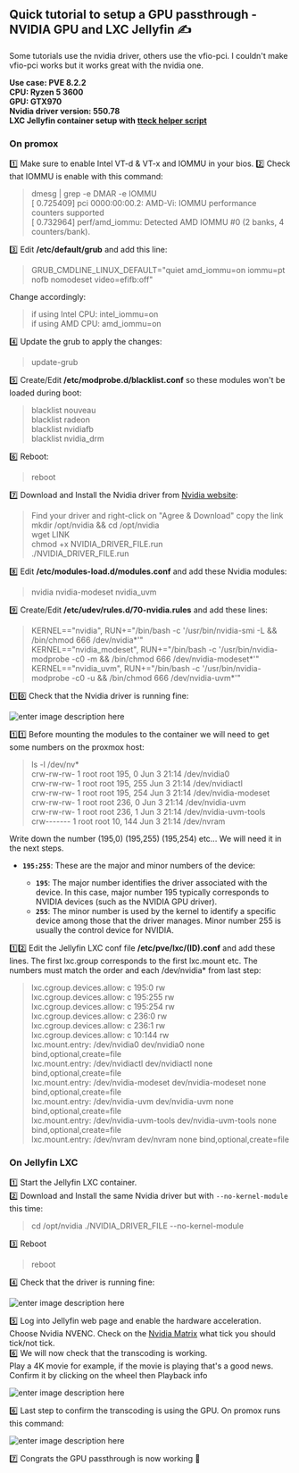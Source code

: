 
## Quick tutorial to setup a GPU passthrough - NVIDIA GPU and LXC Jellyfin ✍️

Some tutorials use the nvidia driver, others use the vfio-pci. I couldn't make vfio-pci works but it works great with the nvidia one.

**Use case: 
PVE 8.2.2  
CPU: Ryzen 5 3600  
GPU: GTX970  
Nvidia driver version: 550.78  
LXC Jellyfin container setup with [tteck helper script](https://helper-scripts.com/scripts)**  

### On promox

:one: Make sure to enable Intel VT-d & VT-x and IOMMU in your bios.
:two: Check that IOMMU is enable with this command:
> dmesg | grep -e DMAR -e IOMMU  
> [    0.725409] pci 0000:00:00.2: AMD-Vi: IOMMU performance counters supported  
[    0.732964] perf/amd_iommu: Detected AMD IOMMU #0 (2 banks, 4 counters/bank).

:three: Edit **/etc/default/grub** and add this line:

>  GRUB_CMDLINE_LINUX_DEFAULT="quiet amd_iommu=on iommu=pt nofb nomodeset video=efifb:off"  

Change accordingly:  
>if using Intel CPU: intel_iommu=on  
>if using AMD CPU: amd_iommu=on  

:four: Update the grub to apply the changes:  
> update-grub

:five: Create/Edit **/etc/modprobe.d/blacklist.conf** so these modules won't be loaded during boot:
> blacklist nouveau  
blacklist radeon  
blacklist nvidiafb  
blacklist nvidia_drm

:six: Reboot:  
> reboot

:seven: Download and Install the Nvidia driver from [Nvidia website](https://www.nvidia.com/Download/index.aspx):
> Find your driver and right-click on "Agree & Download" copy the link  
> mkdir /opt/nvidia && cd /opt/nvidia  
> wget LINK  
> chmod +x NVIDIA_DRIVER_FILE.run  
> ./NVIDIA_DRIVER_FILE.run

:eight: Edit **/etc/modules-load.d/modules.conf** and add these Nvidia modules:
> nvidia 
> nvidia-modeset 
> nvidia_uvm

:nine: Create/Edit **/etc/udev/rules.d/70-nvidia.rules** and add these lines:  
> KERNEL=="nvidia", RUN+="/bin/bash -c '/usr/bin/nvidia-smi -L && /bin/chmod 666 /dev/nvidia*'"  
> KERNEL=="nvidia_modeset", RUN+="/bin/bash -c '/usr/bin/nvidia-modprobe -c0 -m && /bin/chmod 666 /dev/nvidia-modeset*'"  
> KERNEL=="nvidia_uvm", RUN+="/bin/bash -c '/usr/bin/nvidia-modprobe -c0 -u && /bin/chmod 666 /dev/nvidia-uvm*'"  

:one::zero: Check that the Nvidia driver is running fine:  

![enter image description here](https://i.imgur.com/2RJSwCl.png)

:one::one:  Before mounting the modules to the container we will need to get some numbers on the proxmox host:
> ls -l /dev/nv*  
crw-rw-rw- 1 root root 195,   0 Jun  3 21:14 /dev/nvidia0  
crw-rw-rw- 1 root root 195, 255 Jun  3 21:14 /dev/nvidiactl  
crw-rw-rw- 1 root root 195, 254 Jun  3 21:14 /dev/nvidia-modeset  
crw-rw-rw- 1 root root 236,   0 Jun  3 21:14 /dev/nvidia-uvm  
crw-rw-rw- 1 root root 236,   1 Jun  3 21:14 /dev/nvidia-uvm-tools  
crw------- 1 root root  10, 144 Jun  3 21:14 /dev/nvram  

Write down the number (195,0) (195,255) (195,254) etc... We will need it in the next steps.
-   **`195:255`**: These are the major and minor numbers of the device:
    
    -   **`195`**: The major number identifies the driver associated with the device. In this case, major number 195 typically corresponds to NVIDIA devices (such as the NVIDIA GPU driver).
    -  **`255`**: The minor number is used by the kernel to identify a specific device among those that the driver manages. Minor number 255 is usually the control device for NVIDIA.


:one::two: Edit the Jellyfin LXC conf file **/etc/pve/lxc/(ID).conf** and add these lines. The first lxc.group corresponds to the first lxc.mount etc. 
The numbers must match the order and each /dev/nvidia* from last step:
> lxc.cgroup.devices.allow: c 195:0 rw  
lxc.cgroup.devices.allow: c 195:255 rw  
lxc.cgroup.devices.allow: c 195:254 rw  
lxc.cgroup.devices.allow: c 236:0 rw  
lxc.cgroup.devices.allow: c 236:1 rw  
lxc.cgroup.devices.allow: c 10:144 rw  
lxc.mount.entry: /dev/nvidia0 dev/nvidia0 none bind,optional,create=file  
lxc.mount.entry: /dev/nvidiactl dev/nvidiactl none bind,optional,create=file  
lxc.mount.entry: /dev/nvidia-modeset dev/nvidia-modeset none bind,optional,create=file  
lxc.mount.entry: /dev/nvidia-uvm dev/nvidia-uvm none bind,optional,create=file  
lxc.mount.entry: /dev/nvidia-uvm-tools dev/nvidia-uvm-tools none bind,optional,create=file  
lxc.mount.entry: /dev/nvram dev/nvram none bind,optional,create=file  

### On Jellyfin LXC

:one: Start the Jellyfin LXC container.  
:two: Download and Install the same Nvidia driver but with ``--no-kernel-module`` this time:
> cd /opt/nvidia
> ./NVIDIA_DRIVER_FILE --no-kernel-module

:three: Reboot
> reboot
> 
:four: Check that the driver is running fine:  

![enter image description here](https://i.imgur.com/okgh4zS.png)

:five: Log into Jellyfin web page and enable the hardware acceleration.
Choose Nvidia NVENC.
Check on the [Nvidia Matrix](https://developer.nvidia.com/video-encode-and-decode-gpu-support-matrix-new) what tick you should tick/not tick.  
:six: We will now check that the transcoding is working.  
Play a 4K movie for example, if the movie is playing that's a good news.  
Confirm it by clicking on the wheel then Playback info  

![enter image description here](https://i.imgur.com/UkS617U.jpeg)

:six: Last step to confirm the transcoding is using the GPU. On promox runs this command:  

![enter image description here](https://i.imgur.com/I6XWs4Q.png)  

:seven: Congrats the GPU passthrough is now working 💪

